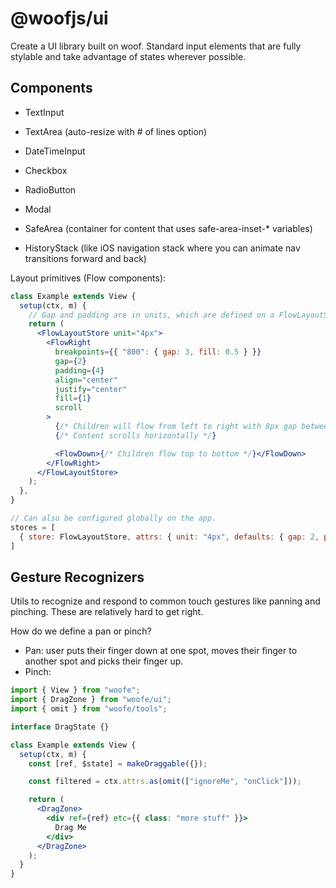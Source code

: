 # @woofjs/ui

Create a UI library built on woof. Standard input elements that are fully stylable and take advantage of states wherever possible.

## Components

- TextInput
- TextArea (auto-resize with # of lines option)
- DateTimeInput
- Checkbox
- RadioButton
- Modal

- SafeArea (container for content that uses safe-area-inset-\* variables)
- HistoryStack (like iOS navigation stack where you can animate nav transitions forward and back)

Layout primitives (Flow components):

```jsx
class Example extends View {
  setup(ctx, m) {
    // Gap and padding are in units, which are defined on a FlowLayoutStore. Here 1 unit is 4px.
    return (
      <FlowLayoutStore unit="4px">
        <FlowRight
          breakpoints={{ "800": { gap: 3, fill: 0.5 } }}
          gap={2}
          padding={4}
          align="center"
          justify="center"
          fill={1}
          scroll
        >
          {/* Children will flow from left to right with 8px gap between each item and 16px padding around */}
          {/* Content scrolls horizontally */}

          <FlowDown>{/* Children flow top to bottom */}</FlowDown>
        </FlowRight>
      </FlowLayoutStore>
    );
  },
}

// Can also be configured globally on the app.
stores = [
  { store: FlowLayoutStore, attrs: { unit: "4px", defaults: { gap: 2, padding: 4 } } }
]
```

## Gesture Recognizers

Utils to recognize and respond to common touch gestures like panning and pinching. These are relatively hard to get right.

How do we define a pan or pinch?

- Pan: user puts their finger down at one spot, moves their finger to another spot and picks their finger up.
- Pinch:

```jsx
import { View } from "woofe";
import { DragZone } from "woofe/ui";
import { omit } from "woofe/tools";

interface DragState {}

class Example extends View {
  setup(ctx, m) {
    const [ref, $state] = makeDraggable({});

    const filtered = ctx.attrs.as(omit(["ignoreMe", "onClick"]));

    return (
      <DragZone>
        <div ref={ref} etc={{ class: "more stuff" }}>
          Drag Me
        </div>
      </DragZone>
    );
  }
}
```

